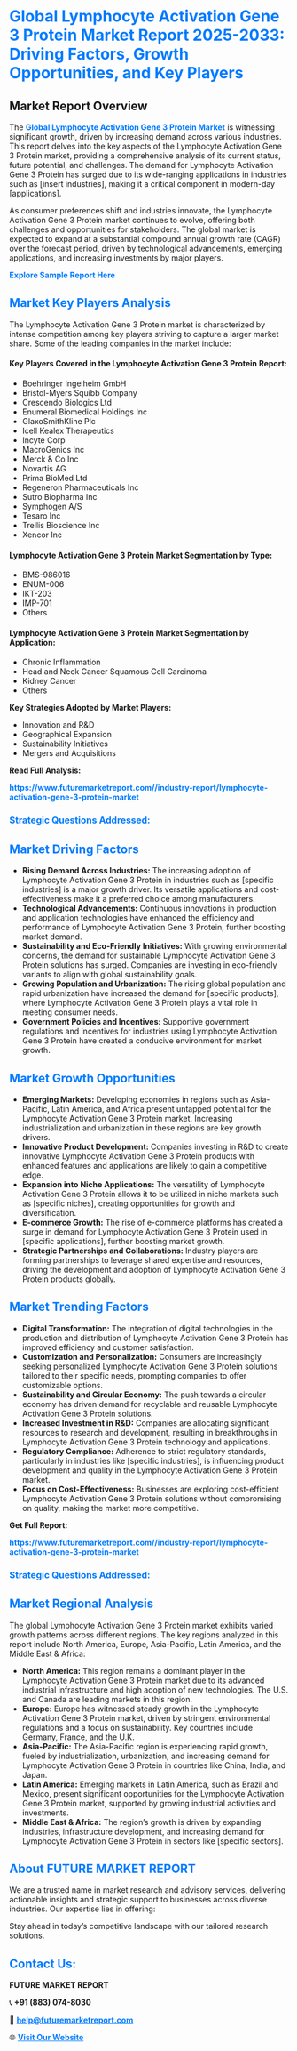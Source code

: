 <h1 style="color: #007BFF;">Global Lymphocyte Activation Gene 3 Protein Market Report 2025-2033: Driving Factors, Growth Opportunities, and Key Players</h1>

<section id="overview">
<h2>Market Report Overview</h2>
<p>The <a href="https://www.futuremarketreport.com//industry-report/lymphocyte-activation-gene-3-protein-market" style="color: #007BFF; text-decoration: none;"><strong>Global Lymphocyte Activation Gene 3 Protein Market</strong></a> is witnessing significant growth, driven by increasing demand across various industries. This report delves into the key aspects of the Lymphocyte Activation Gene 3 Protein market, providing a comprehensive analysis of its current status, future potential, and challenges. The demand for Lymphocyte Activation Gene 3 Protein has surged due to its wide-ranging applications in industries such as [insert industries], making it a critical component in modern-day [applications].</p>
<p>As consumer preferences shift and industries innovate, the Lymphocyte Activation Gene 3 Protein market continues to evolve, offering both challenges and opportunities for stakeholders. The global market is expected to expand at a substantial compound annual growth rate (CAGR) over the forecast period, driven by technological advancements, emerging applications, and increasing investments by major players.</p>
</section>

<section id="overview">
<p><a href="https://www.futuremarketreport.com//request-sample/reportId=54559" style="color: #007BFF; text-decoration: none;"><strong>Explore Sample Report Here</strong></a></p>
</section>

<section id="key-players">
<h2 style="color: #007BFF;">Market Key Players Analysis</h2>
<p>The Lymphocyte Activation Gene 3 Protein market is characterized by intense competition among key players striving to capture a larger market share. Some of the leading companies in the market include:</p>
<h4>Key Players Covered in the Lymphocyte Activation Gene 3 Protein Report:</h4>
<ul><li>Boehringer Ingelheim GmbH</li><li>Bristol-Myers Squibb Company</li><li>Crescendo Biologics Ltd</li><li>Enumeral Biomedical Holdings Inc</li><li>GlaxoSmithKline Plc</li><li>Icell Kealex Therapeutics</li><li>Incyte Corp</li><li>MacroGenics Inc</li><li>Merck &amp; Co Inc</li><li>Novartis AG</li><li>Prima BioMed Ltd</li><li>Regeneron Pharmaceuticals Inc</li><li>Sutro Biopharma Inc</li><li>Symphogen A/S</li><li>Tesaro Inc</li><li>Trellis Bioscience Inc</li><li>Xencor Inc</li></ul>
<h4>Lymphocyte Activation Gene 3 Protein Market Segmentation by Type:</h4>
<ul><li>BMS-986016</li><li>ENUM-006</li><li>IKT-203</li><li>IMP-701</li><li>Others</li></ul>

<h4>Lymphocyte Activation Gene 3 Protein Market Segmentation by Application:</h4>
<ul><li>Chronic Inflammation</li><li>Head and Neck Cancer Squamous Cell Carcinoma</li><li>Kidney Cancer</li><li>Others</li></ul>
<p><strong>Key Strategies Adopted by Market Players:</strong></p>
<ul>
<li>Innovation and R&D</li>
<li>Geographical Expansion</li>
<li>Sustainability Initiatives</li>
<li>Mergers and Acquisitions</li>
</ul>
</section>

<section>
<p><strong>Read Full Analysis: </strong></p><a href="https://www.futuremarketreport.com//industry-report/lymphocyte-activation-gene-3-protein-market" style="color: #007BFF; text-decoration: none;"><strong>https://www.futuremarketreport.com//industry-report/lymphocyte-activation-gene-3-protein-market</strong></a>
<h3 style="color: #007BFF;">Strategic Questions Addressed:</h3>
</section>

<section id="driving-factors">
<h2 style="color: #007BFF;">Market Driving Factors</h2>
<ul>
<li><strong>Rising Demand Across Industries:</strong> The increasing adoption of Lymphocyte Activation Gene 3 Protein in industries such as [specific industries] is a major growth driver. Its versatile applications and cost-effectiveness make it a preferred choice among manufacturers.</li>
<li><strong>Technological Advancements:</strong> Continuous innovations in production and application technologies have enhanced the efficiency and performance of Lymphocyte Activation Gene 3 Protein, further boosting market demand.</li>
<li><strong>Sustainability and Eco-Friendly Initiatives:</strong> With growing environmental concerns, the demand for sustainable Lymphocyte Activation Gene 3 Protein solutions has surged. Companies are investing in eco-friendly variants to align with global sustainability goals.</li>
<li><strong>Growing Population and Urbanization:</strong> The rising global population and rapid urbanization have increased the demand for [specific products], where Lymphocyte Activation Gene 3 Protein plays a vital role in meeting consumer needs.</li>
<li><strong>Government Policies and Incentives:</strong> Supportive government regulations and incentives for industries using Lymphocyte Activation Gene 3 Protein have created a conducive environment for market growth.</li>
</ul>
</section>

<section id="growth-opportunities">
<h2 style="color: #007BFF;">Market Growth Opportunities</h2>
<ul>
<li><strong>Emerging Markets:</strong> Developing economies in regions such as Asia-Pacific, Latin America, and Africa present untapped potential for the Lymphocyte Activation Gene 3 Protein market. Increasing industrialization and urbanization in these regions are key growth drivers.</li>
<li><strong>Innovative Product Development:</strong> Companies investing in R&D to create innovative Lymphocyte Activation Gene 3 Protein products with enhanced features and applications are likely to gain a competitive edge.</li>
<li><strong>Expansion into Niche Applications:</strong> The versatility of Lymphocyte Activation Gene 3 Protein allows it to be utilized in niche markets such as [specific niches], creating opportunities for growth and diversification.</li>
<li><strong>E-commerce Growth:</strong> The rise of e-commerce platforms has created a surge in demand for Lymphocyte Activation Gene 3 Protein used in [specific applications], further boosting market growth.</li>
<li><strong>Strategic Partnerships and Collaborations:</strong> Industry players are forming partnerships to leverage shared expertise and resources, driving the development and adoption of Lymphocyte Activation Gene 3 Protein products globally.</li>
</ul>
</section>

<section id="trending-factors">
<h2 style="color: #007BFF;">Market Trending Factors</h2>
<ul>
<li><strong>Digital Transformation:</strong> The integration of digital technologies in the production and distribution of Lymphocyte Activation Gene 3 Protein has improved efficiency and customer satisfaction.</li>
<li><strong>Customization and Personalization:</strong> Consumers are increasingly seeking personalized Lymphocyte Activation Gene 3 Protein solutions tailored to their specific needs, prompting companies to offer customizable options.</li>
<li><strong>Sustainability and Circular Economy:</strong> The push towards a circular economy has driven demand for recyclable and reusable Lymphocyte Activation Gene 3 Protein solutions.</li>
<li><strong>Increased Investment in R&D:</strong> Companies are allocating significant resources to research and development, resulting in breakthroughs in Lymphocyte Activation Gene 3 Protein technology and applications.</li>
<li><strong>Regulatory Compliance:</strong> Adherence to strict regulatory standards, particularly in industries like [specific industries], is influencing product development and quality in the Lymphocyte Activation Gene 3 Protein market.</li>
<li><strong>Focus on Cost-Effectiveness:</strong> Businesses are exploring cost-efficient Lymphocyte Activation Gene 3 Protein solutions without compromising on quality, making the market more competitive.</li>
</ul>
</section>

<section>
<p><strong>Get Full Report: </strong></p><a href="https://www.futuremarketreport.com//industry-report/lymphocyte-activation-gene-3-protein-market" style="color: #007BFF; text-decoration: none;"><strong>https://www.futuremarketreport.com//industry-report/lymphocyte-activation-gene-3-protein-market</strong></a>
<h3 style="color: #007BFF;">Strategic Questions Addressed:</h3>
</section>


<section id="regional-analysis">
<h2 style="color: #007BFF;">Market Regional Analysis</h2>
<p>The global Lymphocyte Activation Gene 3 Protein market exhibits varied growth patterns across different regions. The key regions analyzed in this report include North America, Europe, Asia-Pacific, Latin America, and the Middle East & Africa:</p>
<ul>
<li><strong>North America:</strong> This region remains a dominant player in the Lymphocyte Activation Gene 3 Protein market due to its advanced industrial infrastructure and high adoption of new technologies. The U.S. and Canada are leading markets in this region.</li>
<li><strong>Europe:</strong> Europe has witnessed steady growth in the Lymphocyte Activation Gene 3 Protein market, driven by stringent environmental regulations and a focus on sustainability. Key countries include Germany, France, and the U.K.</li>
<li><strong>Asia-Pacific:</strong> The Asia-Pacific region is experiencing rapid growth, fueled by industrialization, urbanization, and increasing demand for Lymphocyte Activation Gene 3 Protein in countries like China, India, and Japan.</li>
<li><strong>Latin America:</strong> Emerging markets in Latin America, such as Brazil and Mexico, present significant opportunities for the Lymphocyte Activation Gene 3 Protein market, supported by growing industrial activities and investments.</li>
<li><strong>Middle East & Africa:</strong> The region’s growth is driven by expanding industries, infrastructure development, and increasing demand for Lymphocyte Activation Gene 3 Protein in sectors like [specific sectors].</li>
</ul>
</section>

<footer>
<h2 style="color: #007BFF;">About FUTURE MARKET REPORT</h2>
<p>We are a trusted name in market research and advisory services, delivering actionable insights and strategic support to businesses across diverse industries. Our expertise lies in offering:</p>

<p>Stay ahead in today’s competitive landscape with our tailored research solutions.</p>

<h2 style="color: #007BFF;">Contact Us:</h2>
<p><strong>FUTURE MARKET REPORT</strong></p>
<p>📞 <strong>+91 (883) 074-8030</strong></p>
<p>📧 <strong><a href="mailto:help@futuremarketreport.com" style="color: #007BFF;">help@futuremarketreport.com</a></strong></p>
<p>🌐 <strong><a href="https://www.futuremarketreport.com/" style="color: #007BFF;">Visit Our Website</a></strong></p>
</footer>